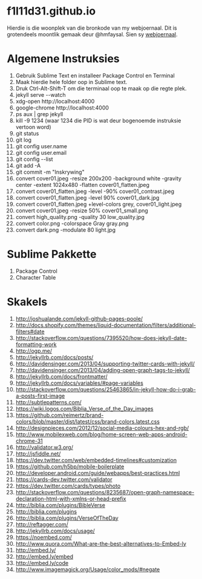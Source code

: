 f1l11d31.github.io
==================

Hierdie is die woonplek van die bronkode van my webjoernaal. Dit is grotendeels moontlik gemaak deur @hmfaysal. Sien sy [webjoernaal](http://hmfaysal.github.io).

Algemene Instruksies
====================

1. Gebruik Sublime Text en installeer Package Control en Terminal 
1. Maak hierdie hele folder oop in Sublime text.
1. Druk Ctrl-Alt-Shift-T om die terminaal oop te maak op die regte plek.
1. jekyll serve --watch
1. xdg-open http://localhost:4000
1. google-chrome http://localhost:4000
1. ps aux | grep jekyll
1. kill -9 1234 (waar 1234 die PID is wat deur bogenoemde instruksie vertoon word)
1. git status
1. git log
1. git config user.name
1. git config user.email
1. git config --list
1. git add -A
1. git commit -m "Inskrywing"
1. convert cover01.jpeg -resize 200x200 -background white -gravity center -extent 1024x480 -flatten cover01_flatten.jpeg
1. convert cover01_flatten.jpeg -level -90% cover01_contrast.jpeg
1. convert cover01_flatten.jpeg -level 90% cover01_dark.jpg
1. convert cover01_flatten.jpeg +level-colors grey, cover01_light.jpeg
1. convert cover01.jpeg -resize 50% cover01_small.png
1. convert high_quality.png -quality 30 low_quality.jpg
1. convert color.png -colorspace Gray gray.png
1. convert dark.png -modulate 80 light.jpg

Sublime Pakkette
================

1. Package Control
1. Character Table

Skakels
=======

1. http://joshualande.com/jekyll-github-pages-poole/
1. http://docs.shopify.com/themes/liquid-documentation/filters/additional-filters#date
1. http://stackoverflow.com/questions/7395520/how-does-jekyll-date-formatting-work
1. http://ogp.me/
1. http://jekyllrb.com/docs/posts/
1. http://davidensinger.com/2013/04/supporting-twitter-cards-with-jekyll/
1. http://davidensinger.com/2013/04/adding-open-graph-tags-to-jekyll/
1. http://jekyllrb.com/docs/frontmatter/
1. http://jekyllrb.com/docs/variables/#page-variables
1. http://stackoverflow.com/questions/25463865/in-jekyll-how-do-i-grab-a-posts-first-image
1. http://subtlepatterns.com/
1. https://wiki.logos.com/Biblia_Verse_of_the_Day_images
1. https://github.com/reimertz/brand-colors/blob/master/dist/latest/css/brand-colors.latest.css
1. http://designpieces.com/2012/12/social-media-colours-hex-and-rgb/
1. http://www.mobilexweb.com/blog/home-screen-web-apps-android-chrome-31
1. http://validator.w3.org/
1. http://jsfiddle.net/
1. https://dev.twitter.com/web/embedded-timelines#customization
1. https://github.com/h5bp/mobile-boilerplate
1. http://developer.android.com/guide/webapps/best-practices.html
1. https://cards-dev.twitter.com/validator
1. https://dev.twitter.com/cards/types/photo
1. http://stackoverflow.com/questions/8235687/open-graph-namespace-declaration-html-with-xmlns-or-head-prefix
1. http://biblia.com/plugins/BibleVerse
1. http://biblia.com/plugins
1. http://biblia.com/plugins/VerseOfTheDay
1. http://reftagger.com/
1. http://jekyllrb.com/docs/usage/
1. https://noembed.com/
1. http://www.quora.com/What-are-the-best-alternatives-to-Embed-ly
1. http://embed.ly/
1. http://embed.ly/embed
1. http://embed.ly/code
1. http://www.imagemagick.org/Usage/color_mods/#negate

